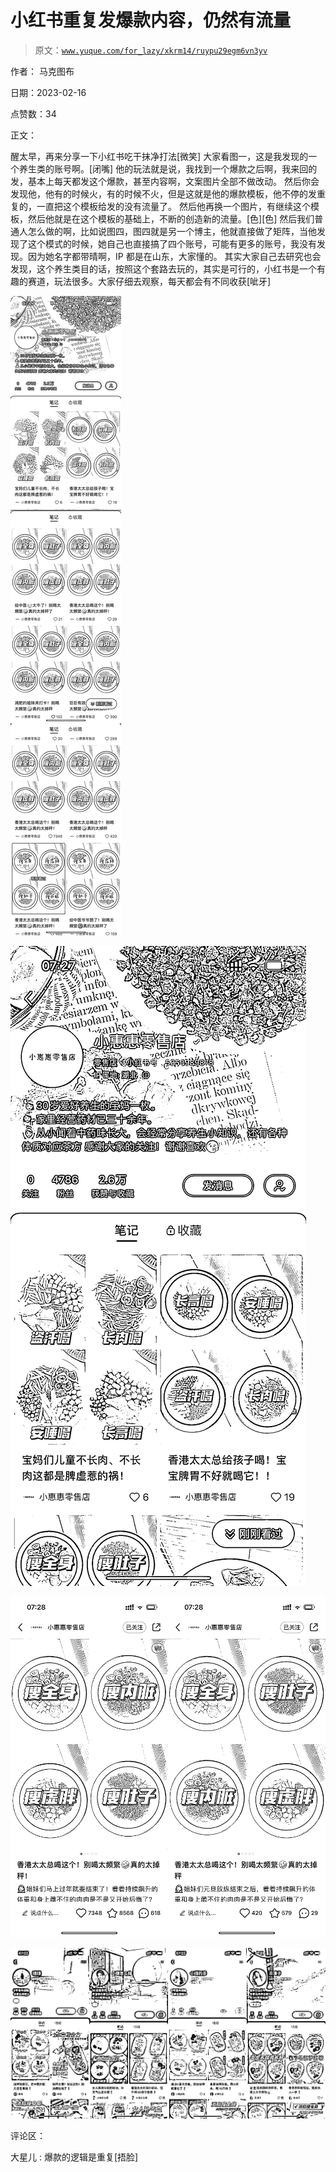 # 小红书重复发爆款内容，仍然有流量

> 原文：[`www.yuque.com/for_lazy/xkrm14/ruypu29egm6vn3yv`](https://www.yuque.com/for_lazy/xkrm14/ruypu29egm6vn3yv)

作者： 马克图布

日期：2023-02-16

点赞数：34

正文：

醒太早，再来分享一下小红书吃干抹净打法[微笑] 大家看图一，这是我发现的一个养生类的账号啊。[闭嘴] 他的玩法就是说，我找到一个爆款之后啊，我来回的发，基本上每天都发这个爆款，甚至内容啊，文案图片全部不做改动。 然后你会发现他，他有的时候火，有的时候不火，但是这就是他的爆款模板，他不停的发重复的，一直把这个模板给发的没有流量了。 然后他再换一个图片，有继续这个模板，然后他就是在这个模板的基础上，不断的创造新的流量。[色][色] 然后我们普通人怎么做的啊，比如说图四，图四就是另一个博主，他就直接做了矩阵，当他发现了这个模式的时候，她自己也直接搞了四个账号，可能有更多的账号，我没有发现。因为她名字都带晴啊，IP 都是在山东，大家懂的。 其实大家自己去研究也会发现，这个养生类目的话，按照这个套路去玩的，其实是可行的，小红书是一个有趣的赛道，玩法很多。大家仔细去观察，每天都会有不同收获[呲牙]

![](img/ff56f987b6522ef4f2dab7326a9a7e1c.png)

![](img/9ad543e922c38936a9d35ae2b230db71.png)

![](img/3f86287c6307facf3d61ddcb1944d83b.png)

![](img/631b0f3872621e3d95c4fcbe53b2c558.png)

评论区：

大星儿 : 爆款的逻辑是重复[捂脸]



